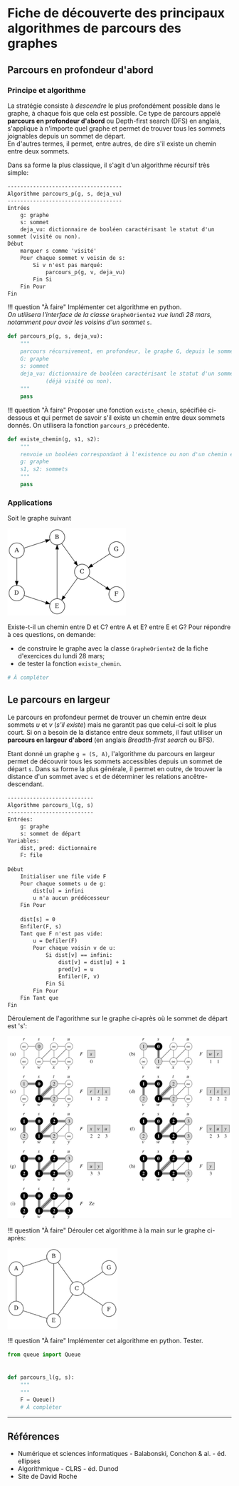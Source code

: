 Fiche de découverte des principaux algorithmes de parcours des graphes
======================================================================

## Parcours en profondeur d'abord

### Principe et algorithme

La stratégie consiste à *descendre* le plus profondément possible dans le graphe, à chaque fois que cela est possible.
Ce type de parcours appelé **parcours en profondeur d'abord** ou Depth-first search (DFS) en anglais, s'applique à n'importe quel graphe et permet de trouver tous les sommets joignables depuis un sommet de départ.  
En d'autres termes, il permet, entre autres, de dire s'il existe un chemin entre deux sommets.  

Dans sa forme la plus classique, il s'agit d'un algorithme récursif très simple:

```
------------------------------------
Algorithme parcours_p(g, s, deja_vu)
------------------------------------
Entrées
    g: graphe
    s: sommet
    deja_vu: dictionnaire de booléen caractérisant le statut d'un sommet (visité ou non).
Début
    marquer s comme 'visité'
    Pour chaque sommet v voisin de s:
        Si v n'est pas marqué:
            parcours_p(g, v, deja_vu)
        Fin Si
    Fin Pour
Fin
```

!!! question "À faire"
    Implémenter cet algorithme en python.  
    *On utilisera l'interface de la classe* `GrapheOriente2` *vue lundi 28 mars, notamment pour avoir les voisins d'un sommet* `s`. 


```python
def parcours_p(g, s, deja_vu):
    """
    parcours récursivement, en profondeur, le graphe G, depuis le sommet s.
    G: graphe
    s: sommet
    deja_vu: dictionnaire de booléen caractérisant le statut d'un sommet
            (déjà visité ou non).
    """
    pass
```

!!! question "À faire"
    Proposer une fonction `existe_chemin`, spécifiée ci-dessous et qui permet de savoir s'il existe un chemin entre deux sommets donnés. On 
    utilisera la fonction `parcours_p` précédente.


```python
def existe_chemin(g, s1, s2):
    """
    renvoie un booléen correspondant à l'existence ou non d'un chemin entre s1 et s2.
    g: graphe
    s1, s2: sommets
    """
    pass
```

### Applications

Soit le graphe suivant  

![graphe1](img/graphe1_b.png)

Existe-t-il un chemin entre D et C? entre A et E? entre E et G? Pour répondre à ces questions, on demande:  

* de construire le graphe avec la classe `GrapheOriente2` de la fiche d'exercices du lundi 28 mars;
* de tester la fonction `existe_chemin`.


```python
# À compléter
```

## Le parcours en largeur

Le parcours en profondeur permet de trouver un chemin entre deux sommets $u$ et $v$ (*s'il existe*) mais ne garantit pas que celui-ci soit le plus court. Si on a besoin de la distance entre deux sommets, il faut utiliser un **parcours en largeur d'abord** (en anglais *Breadth-first search* ou BFS).  

Etant donné un graphe `g = (S, A)`, l'algorithme du parcours en largeur permet de découvrir tous les sommets accessibles depuis un sommet de départ `s`. Dans sa forme la plus générale, il permet en outre, de trouver la distance d'un sommet avec `s` et de déterminer les relations ancêtre-descendant.

```
---------------------------
Algorithme parcours_l(g, s)
---------------------------
Entrées:
    g: graphe
    s: sommet de départ
Variables:
    dist, pred: dictionnaire
    F: file
    
Début
    Initialiser une file vide F
    Pour chaque sommets u de g:
        dist[u] = infini
        u n'a aucun prédécesseur
    Fin Pour

    dist[s] = 0
    Enfiler(F, s)
    Tant que F n'est pas vide:
        u = Defiler(F)
        Pour chaque voisin v de u:
            Si dist[v] == infini:
                dist[v] = dist[u] + 1
                pred[v] = u
                Enfiler(F, v)
            Fin Si
        Fin Pour
    Fin Tant que
Fin
```

Déroulement de l'agorithme sur le graphe ci-après où le sommet de départ est 's':  

![cormen](img/cormen_b2.png)

!!! question "À faire"
    Dérouler cet algorithme à la main sur le graphe ci-après:  

![graphe_3](img/graphe3.png)

!!! question "À faire"
    Implémenter cet algorithme en python. Tester.


```python
from queue import Queue


def parcours_l(g, s):
    """
    """
    F = Queue()
    # À compléter
```

---

## Références

* Numérique et sciences informatiques - Balabonski, Conchon & al. - éd. ellipses
* Algorithmique - CLRS - éd. Dunod
* Site de David Roche
